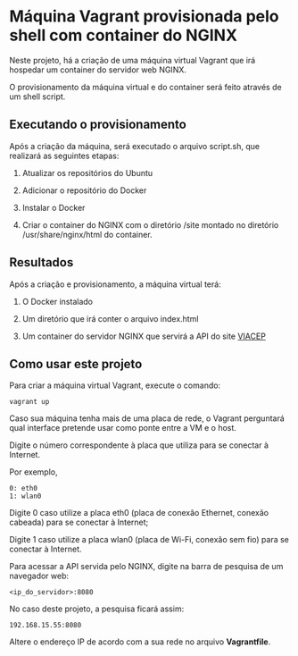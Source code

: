 # Máquina Vagrant provisionada pelo shell com container do NGINX 

Neste projeto, há a criação de uma máquina virtual Vagrant que irá hospedar um container do servidor web NGINX.

O provisionamento da máquina virtual e do container será feito através de um shell script.

## Executando o provisionamento

Após a criação da máquina, será executado o arquivo script.sh, que realizará as seguintes etapas:

1. Atualizar os repositórios do Ubuntu

2. Adicionar o repositório do Docker

3. Instalar o Docker

4. Criar o container do NGINX com o diretório /site montado no diretório /usr/share/nginx/html do container.

## Resultados

Após a criação e provisionamento, a máquina virtual terá:

1. O Docker instalado

2. Um diretório que irá conter o arquivo index.html

3. Um container do servidor NGINX que servirá a API do site [VIACEP](https://viacep.com.br/)

## Como usar este projeto

Para criar a máquina virtual Vagrant, execute o comando:

`vagrant up`

Caso sua máquina tenha mais de uma placa de rede, o Vagrant perguntará qual interface pretende usar como ponte entre a VM e o host.

Digite o número correspondente à placa que utiliza para se conectar à Internet.

Por exemplo,

```
0: eth0
1: wlan0
```

Digite 0 caso utilize a placa eth0 (placa de conexão Ethernet, conexão cabeada) para se conectar à Internet;

Digite 1 caso utilize a placa wlan0 (placa de Wi-Fi, conexão sem fio) para se conectar à Internet.

Para acessar a API servida pelo NGINX, digite na barra de pesquisa de um navegador web:

`<ip_do_servidor>:8080`

No caso deste projeto, a pesquisa ficará assim:

`192.168.15.55:8080`

Altere o endereço IP de acordo com a sua rede no arquivo **Vagrantfile**.
